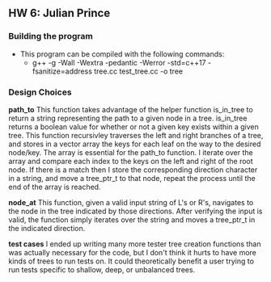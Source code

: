 ## HW 6: Julian Prince

### Building the program
* This program can be compiled with the following commands:
    * g++ -g -Wall -Wextra -pedantic -Werror  -std=c++17 -fsanitize=address tree.cc test_tree.cc  -o tree

### Design Choices
**path_to**
This function takes advantage of the helper function is_in_tree to return a string representing the path to a given node in a tree. is_in_tree returns a boolean value for whether or not a given key exists within a given tree. This function recursivley traverses the left and right branches of a tree, and stores in a vector array the keys for each leaf on the way to the desired node/key. The array is essential for the path_to function. I iterate over the array and compare each index to the keys on the left and right of the root node. If there is a match then I store the corresponding direction character in a string, and move a tree_ptr_t to that node, repeat the process until the end of the array is reached. 

**node_at**
This function, given a valid input string of L's or R's, navigates to the node in the tree indicated by those directions. After verifying the input is valid, the function simply iterates over the string and moves a tree_ptr_t in the indicated direction.

**test cases**
I ended up writing many more tester tree creation functions than was actually necessary for the code, but I don't think it hurts to have more kinds of trees to run tests on. It could theoretically benefit a user trying to run tests specific to shallow, deep, or unbalanced trees.
